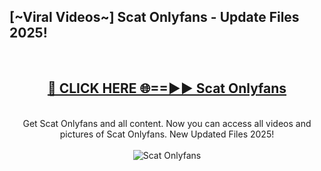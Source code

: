 <h2>[~Viral Videos~] Scat Onlyfans - Update Files 2025!</h2>
<br>
<div align="center">
<h2><a href="https://betterlinks.top/A2PfLJ" rel="nofollow">🔴 CLICK HERE 🌐==►► Scat Onlyfans</a></h2>
<br>
Get Scat Onlyfans and all content. Now you can access all videos and pictures of Scat Onlyfans. New Updated Files 2025!
<br>
<br>
<a href="https://betterlinks.top/A2PfLJ" rel="nofollow" data-target="animated-image.originalLink"><img src="https://i.ibb.co.com/WyWwxjT/player-gif2.gif" alt="Scat Onlyfans" style="max-width: 100%; display: inline-block;" data-target="animated-image.originalImage"></a>
</div>
<br>
